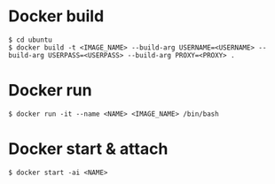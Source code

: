 # Docker build

```
$ cd ubuntu
$ docker build -t <IMAGE_NAME> --build-arg USERNAME=<USERNAME> --build-arg USERPASS=<USERPASS> --build-arg PROXY=<PROXY> .
```

# Docker run

```
$ docker run -it --name <NAME> <IMAGE_NAME> /bin/bash
```

# Docker start & attach

```
$ docker start -ai <NAME>
```
